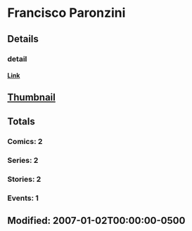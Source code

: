 # Francisco  Paronzini 
## Details
### detail
#### [Link](http://marvel.com/comics/creators/8501/francisco_paronzini?utm_campaign=apiRef&utm_source=225578a89fc76f3d20fbffda5d17a88d)
## [Thumbnail](http://i.annihil.us/u/prod/marvel/i/mg/b/40/image_not_available.jpg)
## Totals
### Comics: 2
### Series: 2
### Stories: 2
### Events: 1
## Modified: 2007-01-02T00:00:00-0500